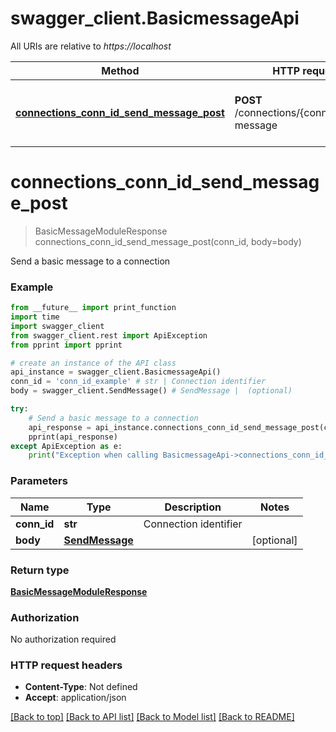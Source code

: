 # swagger_client.BasicmessageApi

All URIs are relative to *https://localhost*

Method | HTTP request | Description
------------- | ------------- | -------------
[**connections_conn_id_send_message_post**](BasicmessageApi.md#connections_conn_id_send_message_post) | **POST** /connections/{conn_id}/send-message | Send a basic message to a connection


# **connections_conn_id_send_message_post**
> BasicMessageModuleResponse connections_conn_id_send_message_post(conn_id, body=body)

Send a basic message to a connection

### Example
```python
from __future__ import print_function
import time
import swagger_client
from swagger_client.rest import ApiException
from pprint import pprint

# create an instance of the API class
api_instance = swagger_client.BasicmessageApi()
conn_id = 'conn_id_example' # str | Connection identifier
body = swagger_client.SendMessage() # SendMessage |  (optional)

try:
    # Send a basic message to a connection
    api_response = api_instance.connections_conn_id_send_message_post(conn_id, body=body)
    pprint(api_response)
except ApiException as e:
    print("Exception when calling BasicmessageApi->connections_conn_id_send_message_post: %s\n" % e)
```

### Parameters

Name | Type | Description  | Notes
------------- | ------------- | ------------- | -------------
 **conn_id** | **str**| Connection identifier | 
 **body** | [**SendMessage**](SendMessage.md)|  | [optional] 

### Return type

[**BasicMessageModuleResponse**](BasicMessageModuleResponse.md)

### Authorization

No authorization required

### HTTP request headers

 - **Content-Type**: Not defined
 - **Accept**: application/json

[[Back to top]](#) [[Back to API list]](../README.md#documentation-for-api-endpoints) [[Back to Model list]](../README.md#documentation-for-models) [[Back to README]](../README.md)

